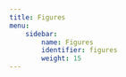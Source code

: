 ```yaml
---
title: Figures
menu:
    sidebar:
        name: Figures
        identifier: figures 
        weight: 15
---
```


